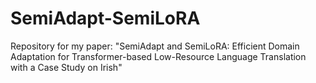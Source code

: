 # SemiAdapt-SemiLoRA
Repository for my paper: "SemiAdapt and SemiLoRA: Efficient Domain Adaptation for Transformer-based Low-Resource Language Translation with a Case Study on Irish"
